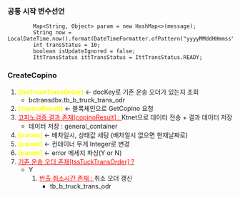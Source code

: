 
### 공통 시작 변수선언

```
        Map<String, Object> param = new HashMap<>(message);
        String now = LocalDateTime.now().format(DateTimeFormatter.ofPattern("yyyyMMddHHmmss"));
        int transStatus = 10;
        boolean isUpdateIgnored = false;
        IttTransStatus ittTransStatus = IttTransStatus.READY;
```

### CreateCopino
1.  <b style="color:yellow;">[tssTruckTransOrder]</b> <- docKey로 기존 운송 오더가 있는지 조회
	- bctransdbx.tb_b_truck_trans_odr
2. <b style="color:yellow;">[copinoResult]</b> <- 블록체인으로 GetCopino 요청
3. <u style="color:red;">코피노검증 결과 존재[copinoResult] : </u>  Ktnet으로 데이터 전송 + 결과 데이터 저장
	- 데이터 저장 : general_container
4. <b style="color:yellow;">[param]</b> <- 배차일시, 상태값 세팅 (배차일시 없으면 현재날짜로)
5. <b style="color:yellow;">[param]</b> <- 컨테이너 무게 Integer로 변경
6. <b style="color:yellow;">[param]</b> <- error 메세지 파싱(Y or N)
7. <u style="color:red;">기존 운송 오더 존재[tssTuckTransOrder] ? </u>
	- Y
		1. <u style="color:red;">반출 취소시간 존재 : </u> 취소 오더 갱신
			- tb_b_truck_trans_odr